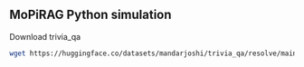 ## MoPiRAG Python simulation


Download trivia_qa
```bash
wget https://huggingface.co/datasets/mandarjoshi/trivia_qa/resolve/main/rc/validation-00000-of-00004.parquet?download=true
```

